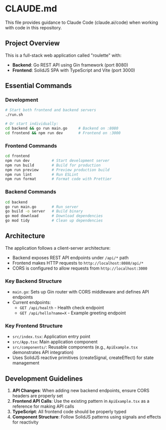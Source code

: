 # CLAUDE.md

This file provides guidance to Claude Code (claude.ai/code) when working with code in this repository.

## Project Overview

This is a full-stack web application called "roulette" with:
- **Backend**: Go REST API using Gin framework (port 8080)
- **Frontend**: SolidJS SPA with TypeScript and Vite (port 3000)

## Essential Commands

### Development
```bash
# Start both frontend and backend servers
./run.sh

# Or start individually:
cd backend && go run main.go     # Backend on :8080
cd frontend && npm run dev       # Frontend on :3000
```

### Frontend Commands
```bash
cd frontend
npm run dev          # Start development server
npm run build        # Build for production
npm run preview      # Preview production build
npm run lint         # Run ESLint
npm run format       # Format code with Prettier
```

### Backend Commands
```bash
cd backend
go run main.go       # Run server
go build -o server   # Build binary
go mod download      # Download dependencies
go mod tidy          # Clean up dependencies
```

## Architecture

The application follows a client-server architecture:
- Backend exposes REST API endpoints under `/api/*` path
- Frontend makes HTTP requests to `http://localhost:8080/api/*`
- CORS is configured to allow requests from `http://localhost:3000`

### Key Backend Structure
- `main.go`: Sets up Gin router with CORS middleware and defines API endpoints
- Current endpoints:
  - `GET /api/health` - Health check endpoint
  - `GET /api/hello?name=X` - Example greeting endpoint

### Key Frontend Structure
- `src/index.tsx`: Application entry point
- `src/App.tsx`: Main application component
- `src/components/`: Reusable components (e.g., `ApiExample.tsx` demonstrates API integration)
- Uses SolidJS reactive primitives (createSignal, createEffect) for state management

## Development Guidelines

1. **API Changes**: When adding new backend endpoints, ensure CORS headers are properly set
2. **Frontend API Calls**: Use the existing pattern in `ApiExample.tsx` as a reference for making API calls
3. **TypeScript**: All frontend code should be properly typed
4. **Component Structure**: Follow SolidJS patterns using signals and effects for reactivity